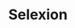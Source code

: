 ---
templateKey: project
title: Selexion
start: 2016-12-06T00:00:00.000Z
end: 2017-06-01T00:00:00.000Z
role: back-end and front-end developer
thumbnail: /img/selexion.png
description: >-
    Reimplemented products as a service (warranty/delivery), customer service page, complete rework of product detail page and other minor fixes.
url: https://www.selexion.be
---
